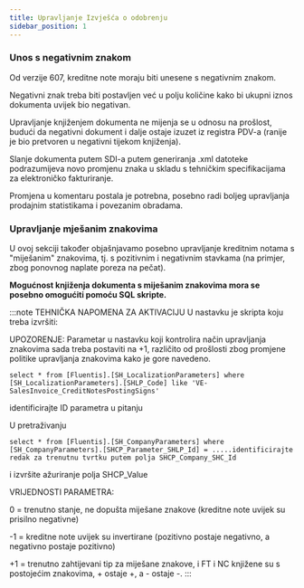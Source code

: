 ```yaml
---
title: Upravljanje Izvješća o odobrenju 
sidebar_position: 1
---
```


### Unos s negativnim znakom

Od verzije 607, kreditne note moraju biti unesene s negativnim znakom.

Negativni znak treba biti postavljen već u polju količine kako bi ukupni iznos dokumenta uvijek bio negativan.

Upravljanje knjiženjem dokumenta ne mijenja se u odnosu na prošlost, budući da negativni dokument i dalje ostaje izuzet iz registra PDV-a (ranije je bio pretvoren u negativni tijekom knjiženja).

Slanje dokumenta putem SDI-a putem generiranja .xml datoteke podrazumijeva novo promjenu znaka u skladu s tehničkim specifikacijama za elektroničko fakturiranje.

Promjena u komentaru postala je potrebna, posebno radi boljeg upravljanja prodajnim statistikama i povezanim obradama.


### Upravljanje mješanim znakovima

U ovoj sekciji također objašnjavamo posebno upravljanje kreditnim notama s "miješanim" znakovima, tj. s pozitivnim i negativnim stavkama (na primjer, zbog ponovnog naplate poreza na pečat).


**Mogućnost knjiženja dokumenta s miješanim znakovima mora se posebno omogućiti pomoću SQL skripte.**

:::note TEHNIČKA NAPOMENA ZA AKTIVACIJU
U nastavku je skripta koju treba izvršiti:

UPOZORENJE: Parametar u nastavku koji kontrolira način upravljanja znakovima sada treba postaviti na +1, različito od prošlosti zbog promjene politike upravljanja znakovima kako je gore navedeno.

    select * from [Fluentis].[SH_LocalizationParameters] where [SH_LocalizationParameters].[SHLP_Code] like 'VE-SalesInvoice_CreditNotesPostingSigns'

identificirajte ID parametra u pitanju

U pretraživanju

    select * from [Fluentis].[SH_CompanyParameters] where [SH_CompanyParameters].[SHCP_Parameter_SHLP_Id] = .....identificirajte redak za trenutnu tvrtku putem polja SHCP_Company_SHC_Id

i izvršite ažuriranje polja SHCP_Value

VRIJEDNOSTI PARAMETRA:

0 = trenutno stanje, ne dopušta miješane znakove (kreditne note uvijek su prisilno negativne)

-1 = kreditne note uvijek su invertirane (pozitivno postaje negativno, a negativno postaje pozitivno)

+1 = trenutno zahtijevani tip za miješane znakove, i FT i NC knjižene su s postojećim znakovima, + ostaje +, a - ostaje -.
:::